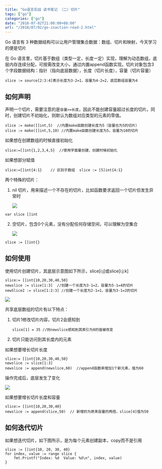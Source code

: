 ```yaml
---
title: "Go语言实战 读书笔记 （二）切片"
tags: ["go"]
categories: ["go"]
date: "2018-07-02T21:00:00+08:00"
url: "/2018/07/02/go-inaction-read-2.html"
---
```

Go 语言有 3 种数据结构可以让用户管理集合数据：数组、切片和映射，今天学习的便是切片

在 Go 语言里，切片基于数组（类型一定，长度一定）实现，理解为动态数组，底层内存连续分配，可按需改变大小，通过内置append函数实现。切片对象包含3个字段数据结构：指针（指向底层数据），长度（切片长度），容量（切片容量）

```
slice := source[2:3:4]表示长度为3-2=1，容量为4-2=2，底层数组容量为4
```

## 如何声明

声明一个切片，需要注意的是`容量>=长度`，因此不能创建容量超过长度的切片。同时，创建切片不初始化，则默认为数组对应类型的元素的零值。

```
slice := make([]int,5)  //内置make函数创建长度为5（容量也为5的切片）
slice := make([]int,5,10) //内置make函数创建长度为5，容量为10的切片
```

如果想在创建数组的时候直接初始化

```
slice:=[]int{1,2,3,4,5}  //使用字面量创建，创建时候初始化
```

如果想部分赋值

```
slice:=[]int{4:1}    // 区别于数组  slice := [5]int{4:1}
```

两个特殊的切片：

1. nil 切片，用来描述一个不存在的切片，比如函数要求返回一个切片但发生异常时

   ![](https://doreamon95.oss-cn-chengdu.aliyuncs.com/img/003/blog20200222095057.png)

```
var slice []int
```

2. 空切片，包含0个元素，没有分配任何存储空间，可以理解为空集合

   ![](https://doreamon95.oss-cn-chengdu.aliyuncs.com/img/003/blog20200222095159.png)

```
slice := []int{}
```

## 如何使用

使用切片创建切片，其底层示意图如下所示，slice[i:j]或slice[i:j:k]

```
slice:= []int{10,20,30,40,50}
newslice := slice[1:3]  //创建一个长度为3-1=2，容量为5-1=4的切片
newSlice2 := slice[1:2:3] //创建一个长度为2-1=1，容量为3-1=2的切片
```

![](https://doreamon95.oss-cn-chengdu.aliyuncs.com/img/003/blog20200222100936.png)

共享底层数组的切片有以下特点：

1. 切片1修改切片内容，切片2会感知到

   ```
   slice[1] = 35 //则newslice感知到其索引为0的值被改变
   ```

2. 切片只能访问到其长度内的元素

如果想要增长切片长度

```
slice:= []int{10,20,30,40,50}
newslice := slice[1:3]
newslice := append(newslice,60)  //append函数来增加1个新元素，值为60
```

操作完成后，底层发生了变化

![](https://doreamon95.oss-cn-chengdu.aliyuncs.com/img/003/blog20200222101641.png)

如果想要增长切片长度和容量

```
slice:= []int{10,20,30,40}
newslice := append(slice,50)  // 新增的为原来容量的两倍，slice[4]值为50
```

## 如何迭代切片

如果想迭代切片，如下图所示，是为每个元素创建副本，copy而不是引用

```
slice := []int{10, 20, 30, 40} 
for index, value := range slice {  
	fmt.Printf("Index: %d  Value: %d\n", index, value) 
}
```



